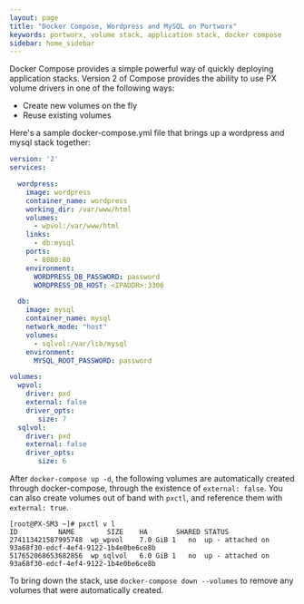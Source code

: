 ```yaml
---
layout: page
title: "Docker Compose, Wordpress and MySQL on Portworx"
keywords: portworx, volume stack, application stack, docker compose
sidebar: home_sidebar
---
```

Docker Compose provides a simple powerful way of quickly deploying application stacks. Version 2 of Compose provides the ability to use PX volume drivers in one of the following ways:

* Create new volumes on the fly
* Reuse existing volumes

Here's a sample docker-compose.yml file that brings up a wordpress and mysql stack together:

```yaml
version: '2'
services:

  wordpress:
    image: wordpress
    container_name: wordpress
    working_dir: /var/www/html
    volumes:
      - wpvol:/var/www/html
    links:
      - db:mysql
    ports:
      - 8080:80
    environment:
      WORDPRESS_DB_PASSWORD: password
      WORDPRESS_DB_HOST: <IPADDR>:3306

  db:
    image: mysql
    container_name: mysql
    network_mode: "host"
    volumes:
      - sqlvol:/var/lib/mysql
    environment:
      MYSQL_ROOT_PASSWORD: password

volumes:
  wpvol:
    driver: pxd
    external: false
    driver_opts:
       size: 7
  sqlvol:
    driver: pxd
    external: false
    driver_opts:
       size: 6
```

After `docker-compose up -d`, the following volumes are automatically created through docker-compose, through the existence of `external: false`. You can also create volumes out of band with `pxctl`, and reference them with `external: true`.

```
[root@PX-SM3 ~]# pxctl v l
ID          NAME        SIZE    HA       SHARED STATUS
274113421587995748  wp_wpvol    7.0 GiB 1   no  up - attached on 93a68f30-edcf-4ef4-9122-1b4e0be6ce8b
517652068653682856  wp_sqlvol   6.0 GiB 1   no  up - attached on 93a68f30-edcf-4ef4-9122-1b4e0be6ce8b
```

To bring down the stack, use `docker-compose down --volumes` to remove any volumes that were automatically created.

